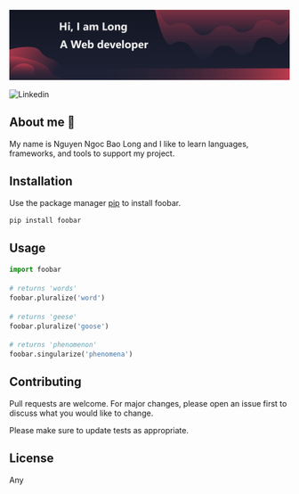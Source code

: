 ![Alt text](https://github.com/nguyenngocbaolong1410/nguyenngocbaolong1410/blob/cc80c8d2cc2f4662c4d444a1df54b472b261483f/img/Banner.jpg)

![[Linkedin]](www.linkedin.com/in/bảo-long-nguyễn-ngọc-62bb061b5)

## About me :wave:

My name is Nguyen Ngoc Bao Long and I like to learn languages, frameworks, and tools to support my project.

## Installation

Use the package manager [pip](https://pip.pypa.io/en/stable/) to install foobar.

```bash
pip install foobar
```

## Usage

```python
import foobar

# returns 'words'
foobar.pluralize('word')

# returns 'geese'
foobar.pluralize('goose')

# returns 'phenomenon'
foobar.singularize('phenomena')
```

## Contributing
Pull requests are welcome. For major changes, please open an issue first to discuss what you would like to change.

Please make sure to update tests as appropriate.

## License
Any

[Discord]: https://discord.gg/WQyc4R2PzG

[Linkedin]: https://img.shields.io/badge/LinkedIn-0077B5?style=for-the-badge&logo=linkedin&logoColor=white